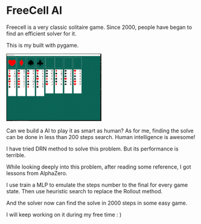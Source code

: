 # FreeCell AI

Freecell is a very classic solitaire game. Since 2000, people have began to find an efficient solver for it.

This is my built with pygame.

<img src="https://raw.githubusercontent.com/GallopWind/FreecellGame/master/images/game.png" width=50% />


Can we build a AI to play it as smart as human? As for me, finding the solve can be done in less than 200 steps search. Human intelligence is awesome!

I have tried DRN method to solve this problem. But its performance is terrible.

While looking deeply into this problem, after reading some reference, I got lessons from AlphaZero.

I use train a MLP to emulate the steps number to the final for every game state. Then use heuristic search to replace the Rollout method.

And the solver now can find the solve in 2000 steps in some easy game.

I will keep working on it during my free time : )
